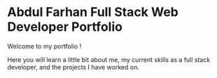 # Abdul Farhan Full Stack Web Developer Portfolio

Welcome to my portfolio !

Here you will learn a little bit about me, my current skills as a full stack developer, and the projects I have worked on.
